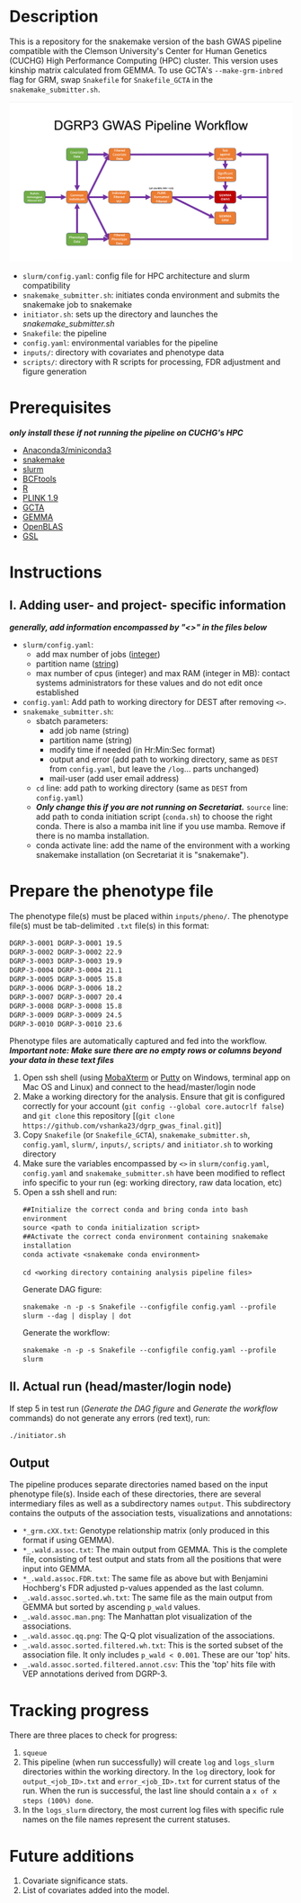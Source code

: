 # Description
This is a repository for the snakemake version of the bash GWAS pipeline compatible with the Clemson University's Center for Human Genetics (CUCHG) High Performance Computing (HPC) cluster. This version uses kinship matrix calculated from GEMMA. To use GCTA's ```--make-grm-inbred``` flag for GRM, swap ```Snakefile``` for ```Snakefile_GCTA``` in the ```snakemake_submitter.sh```.

![Pipeline Schematic](https://github.com/vshanka23/dgrp_gwas_final/blob/main/pipeline_schematic.jpg)

- ```slurm/config.yaml```: config file for HPC architecture and slurm compatibility
- ```snakemake_submitter.sh```: initiates conda environment and submits the snakemake job to snakemake
- ```initiator.sh```: sets up the directory and launches the *snakemake_submitter.sh*
- ```Snakefile```: the pipeline
- ```config.yaml```: environmental variables for the pipeline
- ```inputs/```: directory with covariates and phenotype data
- ```scripts/```: directory with R scripts for processing, FDR adjustment and figure generation

# Prerequisites 
***only install these if not running the pipeline on CUCHG's HPC***

- [Anaconda3/miniconda3](https://docs.anaconda.com/anaconda/install/linux/)
- [snakemake](https://snakemake.readthedocs.io/en/stable/getting_started/installation.html)
- [slurm](https://slurm.schedmd.com/sbatch.html)
- [BCFtools](https://samtools.github.io/bcftools/)
- [R](https://www.r-project.org)
- [PLINK 1.9](https://www.cog-genomics.org/plink/)
- [GCTA](https://yanglab.westlake.edu.cn/software/gcta/)
- [GEMMA](https://github.com/genetics-statistics/GEMMA)
- [OpenBLAS](https://www.openblas.net)
- [GSL](https://www.gnu.org/software/gsl/)

# Instructions
## I. Adding user- and project- specific information
***generally, add information encompassed by "<>" in the files below***
- ```slurm/config.yaml```: 
    - add max number of jobs ([integer](https://en.wikipedia.org/wiki/Integer_(computer_science)))
    - partition name ([string](https://wlm.userweb.mwn.de/Stata/wstavart.htm))
    - max number of cpus (integer) and max RAM (integer in MB): contact systems administrators for these values and do not edit once established
- ```config.yaml```: Add path to working directory for DEST after removing ```<>```.
- ```snakemake_submitter.sh```:
    - sbatch parameters: 
        - add job name (string)
        - partition name (string)
        - modify time if needed (in Hr:Min:Sec format)
        - output and error (add path to working directory, same as ```DEST``` from ```config.yaml```, but leave the ```/log```... parts unchanged)
        - mail-user (add user email address)
    - ```cd``` line: add path to working directory (same as ```DEST``` from ```config.yaml```)
    - ***Only change this if you are not running on Secretariat.*** ```source``` line: add path to conda initiation script (```conda.sh```) to choose the right conda. There is also a mamba init line if you use mamba. Remove if there is no mamba installation.
    - conda activate line: add the name of the environment with a working snakemake installation (on Secretariat it is "snakemake").

# Prepare the phenotype file

The phenotype file(s) must be placed within ```inputs/pheno/```. The phenotype file(s) must be tab-delimited ```.txt``` file(s) in this format:

```
DGRP-3-0001	DGRP-3-0001	19.5
DGRP-3-0002	DGRP-3-0002	22.9
DGRP-3-0003	DGRP-3-0003	19.9
DGRP-3-0004	DGRP-3-0004	21.1
DGRP-3-0005	DGRP-3-0005	15.8
DGRP-3-0006	DGRP-3-0006	18.2
DGRP-3-0007	DGRP-3-0007	20.4
DGRP-3-0008	DGRP-3-0008	15.8
DGRP-3-0009	DGRP-3-0009	24.5
DGRP-3-0010	DGRP-3-0010	23.6
```
Phenotype files are automatically captured and fed into the workflow. ***Important note: Make sure there are no empty rows or columns beyond your data in these text files***

1. Open ssh shell (using [MobaXterm](https://mobaxterm.mobatek.net/download-home-edition.html) or [Putty](https://www.putty.org/) on Windows, terminal app on Mac OS and Linux) and connect to the head/master/login node
2. Make a working directory for the analysis. Ensure that git is configured correctly for your account (```git config --global core.autocrlf false```) and ```git clone``` this repository [(```git clone https://github.com/vshanka23/dgrp_gwas_final.git```)]
3. Copy ```Snakefile``` (or ```Snakefile_GCTA```), ```snakemake_submitter.sh```, ```config.yaml```, ```slurm/```, ```inputs/```, ```scripts/``` and ```initiator.sh``` to working directory
4. Make sure the variables encompassed by ```<>``` in ```slurm/config.yaml```, ```config.yaml``` and ```snakemake_submitter.sh``` have been modified to reflect info specific to your run (eg: working directory, raw data location, etc)
5. Open a ssh shell and run:
    ```
    ##Initialize the correct conda and bring conda into bash environment
    source <path to conda initialization script>
    ##Activate the correct conda environment containing snakemake installation
    conda activate <snakemake conda environment>

    cd <working directory containing analysis pipeline files>
    ```
    Generate DAG figure:
    ```
    snakemake -n -p -s Snakefile --configfile config.yaml --profile slurm --dag | display | dot
    ```
    Generate the workflow:
    ```
    snakemake -n -p -s Snakefile --configfile config.yaml --profile slurm
    ```

## II. Actual run (head/master/login node)

If step 5 in test run (*Generate the DAG figure* and *Generate the workflow* commands) do not generate any errors (red text), run:
```
./initiator.sh
```

## Output

The pipeline produces separate directories named based on the input phenotype file(s). Inside each of these directories, there are several intermediary files as well as a subdirectory names ```output```. This subdirectory contains the outputs of the association tests, visualizations and annotations:

- ```*_grm.cXX.txt```: Genotype relationship matrix (only produced in this format if using GEMMA). 
- ```*_.wald.assoc.txt```: The main output from GEMMA. This is the complete file, consisting of test output and stats from all the positions that were input into GEMMA.
- ```*_.wald.assoc.FDR.txt```: The same file as above but with Benjamini Hochberg's FDR adjusted p-values appended as the last column.
- ```_.wald.assoc.sorted.wh.txt```: The same file as the main output from GEMMA but sorted by ascending ```p_wald``` values.
- ```_.wald.assoc.man.png```: The Manhattan plot visualization of the associations.
- ```_.wald.assoc.qq.png```: The Q-Q plot visualization of the associations.
- ```_.wald.assoc.sorted.filtered.wh.txt```: This is the sorted subset of the association file. It only includes ```p_wald < 0.001```. These are our 'top' hits.
- ```_.wald.assoc.sorted.filtered.annot.csv```: This the 'top' hits file with VEP annotations derived from DGRP-3.

# Tracking progress
There are three places to check for progress:
1. ```squeue```
2. This pipeline (when run successfully) will create ```log``` and ```logs_slurm``` directories within the working directory. In the ```log``` directory, look for ```output_<job_ID>.txt``` and ```error_<job_ID>.txt``` for current status of the run. When the run is successful, the last line should contain a ```x of x steps (100%) done```.
3. In the ```logs_slurm``` directory, the most current log files with specific rule names on the file names represent the current statuses.

# Future additions
1. Covariate significance stats.
2. List of covariates added into the model.